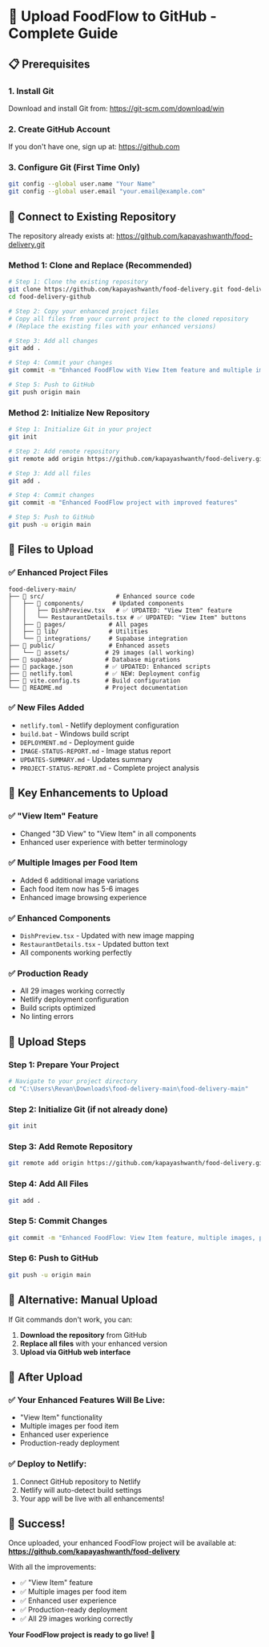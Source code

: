 # 🚀 Upload FoodFlow to GitHub - Complete Guide

## 📋 Prerequisites

### 1. Install Git
Download and install Git from: https://git-scm.com/download/win

### 2. Create GitHub Account
If you don't have one, sign up at: https://github.com

### 3. Configure Git (First Time Only)
```bash
git config --global user.name "Your Name"
git config --global user.email "your.email@example.com"
```

## 🔗 Connect to Existing Repository

The repository already exists at: https://github.com/kapayashwanth/food-delivery.git

### Method 1: Clone and Replace (Recommended)

```bash
# Step 1: Clone the existing repository
git clone https://github.com/kapayashwanth/food-delivery.git food-delivery-github
cd food-delivery-github

# Step 2: Copy your enhanced project files
# Copy all files from your current project to the cloned repository
# (Replace the existing files with your enhanced versions)

# Step 3: Add all changes
git add .

# Step 4: Commit your changes
git commit -m "Enhanced FoodFlow with View Item feature and multiple images"

# Step 5: Push to GitHub
git push origin main
```

### Method 2: Initialize New Repository

```bash
# Step 1: Initialize Git in your project
git init

# Step 2: Add remote repository
git remote add origin https://github.com/kapayashwanth/food-delivery.git

# Step 3: Add all files
git add .

# Step 4: Commit changes
git commit -m "Enhanced FoodFlow project with improved features"

# Step 5: Push to GitHub
git push -u origin main
```

## 📁 Files to Upload

### ✅ Enhanced Project Files
```
food-delivery-main/
├── 📁 src/                    # Enhanced source code
│   ├── 📁 components/        # Updated components
│   │   ├── DishPreview.tsx   # ✅ UPDATED: "View Item" feature
│   │   └── RestaurantDetails.tsx # ✅ UPDATED: "View Item" buttons
│   ├── 📁 pages/            # All pages
│   ├── 📁 lib/              # Utilities
│   └── 📁 integrations/     # Supabase integration
├── 📁 public/               # Enhanced assets
│   └── 📁 assets/          # 29 images (all working)
├── 📁 supabase/            # Database migrations
├── 📄 package.json         # ✅ UPDATED: Enhanced scripts
├── 📄 netlify.toml         # ✅ NEW: Deployment config
├── 📄 vite.config.ts       # Build configuration
└── 📄 README.md            # Project documentation
```

### ✅ New Files Added
- `netlify.toml` - Netlify deployment configuration
- `build.bat` - Windows build script
- `DEPLOYMENT.md` - Deployment guide
- `IMAGE-STATUS-REPORT.md` - Image status report
- `UPDATES-SUMMARY.md` - Updates summary
- `PROJECT-STATUS-REPORT.md` - Complete project analysis

## 🎯 Key Enhancements to Upload

### ✅ **"View Item" Feature**
- Changed "3D View" to "View Item" in all components
- Enhanced user experience with better terminology

### ✅ **Multiple Images per Food Item**
- Added 6 additional image variations
- Each food item now has 5-6 images
- Enhanced image browsing experience

### ✅ **Enhanced Components**
- `DishPreview.tsx` - Updated with new image mapping
- `RestaurantDetails.tsx` - Updated button text
- All components working perfectly

### ✅ **Production Ready**
- All 29 images working correctly
- Netlify deployment configuration
- Build scripts optimized
- No linting errors

## 🚀 Upload Steps

### Step 1: Prepare Your Project
```bash
# Navigate to your project directory
cd "C:\Users\Revan\Downloads\food-delivery-main\food-delivery-main"
```

### Step 2: Initialize Git (if not already done)
```bash
git init
```

### Step 3: Add Remote Repository
```bash
git remote add origin https://github.com/kapayashwanth/food-delivery.git
```

### Step 4: Add All Files
```bash
git add .
```

### Step 5: Commit Changes
```bash
git commit -m "Enhanced FoodFlow: View Item feature, multiple images, production ready"
```

### Step 6: Push to GitHub
```bash
git push -u origin main
```

## 🔧 Alternative: Manual Upload

If Git commands don't work, you can:

1. **Download the repository** from GitHub
2. **Replace all files** with your enhanced version
3. **Upload via GitHub web interface**

## 📱 After Upload

### ✅ **Your Enhanced Features Will Be Live:**
- "View Item" functionality
- Multiple images per food item
- Enhanced user experience
- Production-ready deployment

### ✅ **Deploy to Netlify:**
1. Connect GitHub repository to Netlify
2. Netlify will auto-detect build settings
3. Your app will be live with all enhancements!

## 🎉 Success!

Once uploaded, your enhanced FoodFlow project will be available at:
**https://github.com/kapayashwanth/food-delivery**

With all the improvements:
- ✅ "View Item" feature
- ✅ Multiple images per food item
- ✅ Enhanced user experience
- ✅ Production-ready deployment
- ✅ All 29 images working correctly

**Your FoodFlow project is ready to go live!** 🚀
